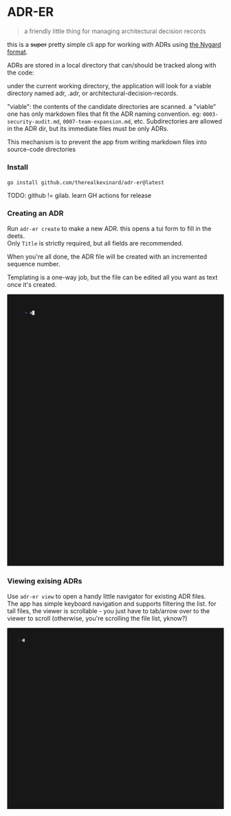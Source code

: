 # ADR-ER

> a friendly little thing for managing architectural decision records

this is a ~~super~~ pretty simple cli app for working with ADRs using [the Nygard format](https://cognitect.com/blog/2011/11/15/documenting-architecture-decisions.html).

ADRs are stored in a local directory that can/should be tracked along with the code:

under the current working directory, the application will look for a viable
directory named adr, .adr, or architectural-decision-records.

"viable": the contents of the candidate directories are scanned. a "viable" one has only markdown files that fit the
ADR naming convention. eg: `0003-security-audit.md`, `0007-team-expansion.md`, etc. Subdirectories are allowed in the ADR dir, but
its immediate files must be only ADRs.

This mechanism is to prevent the app from writing markdown files into source-code directories

### Install

`go install github.com/therealkevinard/adr-er@latest` 

TODO: github != gilab. learn GH actions for release 


### Creating an ADR

Run `adr-er create` to make a new ADR. this opens a tui form to fill in the deets.   
Only `Title` is strictly required, but all fields are recommended.

When you're all done, the ADR file will be created with an incremented sequence number.

Templating is a one-way job, but the file can be edited all you want as text once it's created.

![demo-create.gif](doc/demo/demo-create.gif)

### Viewing exising ADRs

Use `adr-er view` to open a handy little navigator for existing ADR files.  
The app has simple keyboard navigation and supports filtering the list. for tall files, the viewer is scrollable - you
just have to tab/arrow over to the viewer to scroll (otherwise, you're scrolling the file list, yknow?)

![demo-view.gif](doc/demo/demo-view.gif)